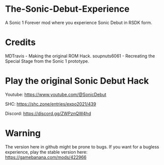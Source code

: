 # The-Sonic-Debut-Experience
A Sonic 1 Forever mod where you experience Sonic Debut in RSDK form.

# Credits
MDTravis - Making the original ROM Hack. 
soupnuts6061 - Recreating the Special Stage from the Sonic 1 prototype.

# Play the original Sonic Debut Hack
Youtube: https://www.youtube.com/@SonicDebut

SHC: https://shc.zone/entries/expo2021/439

Discord: https://discord.gg/ZWPznQW4hd

# Warning
The version here in github might be prone to bugs. If you want for a bugless experience, play the stable version here:
https://gamebanana.com/mods/422966
